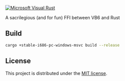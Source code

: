 [![Microsoft Visual Rust](https://i.imgur.com/AhPU3US.png)](https://github.com/nglabo/visual-basic-rs)

A sacrilegious (and for fun) FFI between VB6 and Rust

## Build

```sh
cargo +stable-i686-pc-windows-msvc build --release
```

## License

This project is distributed under the [MIT license](LICENSE).
